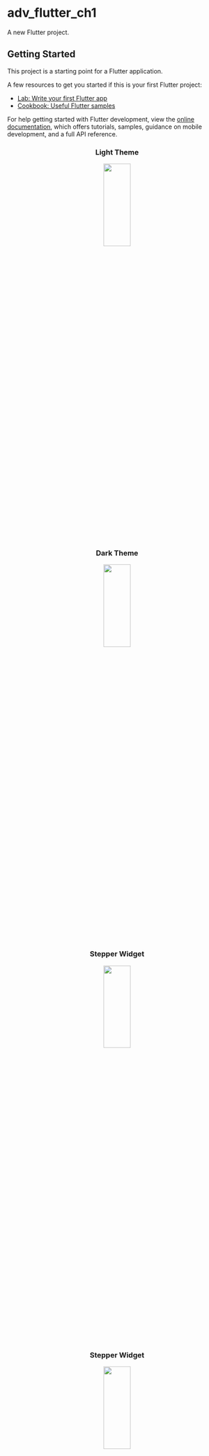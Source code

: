 # adv_flutter_ch1

A new Flutter project.

## Getting Started

This project is a starting point for a Flutter application.

A few resources to get you started if this is your first Flutter project:

- [Lab: Write your first Flutter app](https://docs.flutter.dev/get-started/codelab)
- [Cookbook: Useful Flutter samples](https://docs.flutter.dev/cookbook)

For help getting started with Flutter development, view the
[online documentation](https://docs.flutter.dev/), which offers tutorials,
samples, guidance on mobile development, and a full API reference.

<h3 align = "center"> Light Theme </h3>
<p align = "center">
<img src= "https://github.com/Yash-978/adv_flutter_ch1/assets/147479013/bf6fb3d0-4c25-4cc0-bc5d-5beed793b330" width=35%
height=22% >

<h3 align = "center"> Dark Theme </h3>
<p align = "center">
<img src= "https://github.com/Yash-978/adv_flutter_ch1/assets/147479013/00e88697-e055-485b-8785-fad02f60fc9f" width=35%
height=22% >

<h3 align = "center"> Stepper Widget </h3>
<p align = "center">
<img src= "https://github.com/Yash-978/adv_flutter_ch1/assets/147479013/68d65c79-651e-4405-ba53-4518e2fa284f" width=35%
height=22% >

<h3 align = "center"> Stepper Widget</h3>
<p align = "center">
<img src= "https://github.com/Yash-978/adv_flutter_ch1/assets/147479013/4f603b8d-a938-4bfc-b2f0-0df3b395bf1a" width=35%
height=22% >
<h3 align = "center"> 1.4 Provider & Change Theme using Provider </h3>
<p align = "center">
<img src= "https://github.com/Yash-978/adv_flutter_ch1/assets/147479013/50a89798-6488-458e-bdca-48bb95bf85fe" width=35%
height=22% >

<div align = "center">
<video src= "https://github.com/user-attachments/assets/ad906b13-f445-49dc-a824-253a66721630" width=35%
height=22% >
</div>
## 1 State Management :

Ans -> State management in Dart and Flutter is all about managing the data that the app will render and how it will respond to user input.

## 2 State :

Ans -> State is information that (1) can be read synchronously when the widget is built and (2) might change during the lifetime of the widget.

## 3 SetState :

Ans -> Rebuild the our stateful or stateless widget build method.

## 4 Provider State Management :

Ans -> Provider is a powerful state management solution in Flutter, offering a simple way to manage and share state across your application.

## 5 Provider package :

```
dependencies:
  flutter:
    sdk: flutter
  provider: ^6.0.0  # Check for the latest version
```

## 6 ChangeNotifier Class :

Ans -> ChangeNotifier is a simple class included in the Flutter SDK which provides change notification to its listeners.

## 7 ChangeNotifierProvider Widget :

Ans -> ChangeNotifierProvider is the widget that provides an instance of a ChangeNotifier to its descendants.

## 8 Consumer Widget :

Ans -> The Consumer widget has two main purposes: It allows obtaining a value from a provider when we don't have a BuildContext that is a descendant of said provider, and therefore cannot use Provider.
## 9 Provider Tree :

<div align="center">
  <img height="550"  src="https://github.com/HirenCodeMaster11/Adv_Flutter_Ch1/assets/148859956/8e9c0268-dfde-4c8b-8e9f-42794af871bc" />
</div>

<div align="center">
  <img height="550"  src="https://github.com/user-attachments/assets/ef953dea-4346-4346-913a-acccdb2b5e08" />
</div>
<div align="center">
  <img height="550"  src="https://github.com/user-attachments/assets/d34e39e9-42e7-4bdb-b733-40b9f466a467" />
</div>
<div align="center">
  <img height="550"  src="https://github.com/user-attachments/assets/99d4d328-db27-460d-8e47-40d933732ff3" />
</div>




<div align = "center">
<video src= "https://github.com/user-attachments/assets/c95ccf65-6cab-4921-93bb-d58ee651e486" width=35%
height=22% >
</div>




